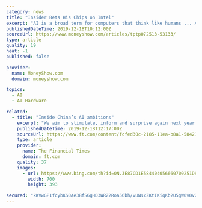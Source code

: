 ```yaml
---
category: news
title: "Insider Bets His Chips on Intel"
excerpt: "AI is a broad term for computers that think like humans ... And it bought Movidius, a maker of vision chips for drones. These acquisitions -- along with organic growth -- will cause sales and earnings to push substantially higher in the weeks and months ahead. I estimate that Intel will earn $4.61 a share this year and more than $5.25 a ..."
publishedDateTime: 2019-12-18T10:12:00Z
sourceUrl: https://www.moneyshow.com/articles/tptp072513-53133/
type: article
quality: 19
heat: -1
published: false

provider:
  name: MoneyShow.com
  domain: moneyshow.com

topics:
  - AI
  - AI Hardware

related:
  - title: "Inside China’s AI ambitions"
    excerpt: "We aim to stimulate, inform and surprise again next year. Please do send us your feedback and suggestions for coverage to James.Kynge@FT.com or Mercedes.Ruehl@FT.com The big things to read this week, we think, are China’s AI ambitions and the continuing aftershocks of the WeWork debacle that are undermining many unicorn valuations across the ..."
    publishedDateTime: 2019-12-18T12:17:00Z
    sourceUrl: https://www.ft.com/content/fcfed30c-2185-11ea-b8a1-584213ee7b2b
    type: article
    provider:
      name: The Financial Times
      domain: ft.com
    quality: 37
    images:
      - url: https://www.bing.com/th?id=ON.3E87CD1E584404056660700251D82AD2
        width: 700
        height: 393

secured: "kKVwGP1fcybKS0Ae3BfS6gHD3WRZ2Roa56bh/vUNsxZKtIKiqKb2U5gW0v0v2wzy7Z1i9C5rkop6NOYjNt8HfBOW594LjxB0NKK//f5ww1jDaLUd6FBIow8j2fnr9fczIPhTFelX1vNMfpIOdyNkaxWIjr2svPf1hbtIiehcK0nP0pHlrNIeXJjAxsOnmFxIdjlKonXcJmG6oJOyNEO7eI1StK25W+eRoGkHCrentl96wEXVqhMrZqKoXEHio4soXUa/Cu9r1yBzL/Oa+kJLPQ==;Pj79a7SzUFw1EBg7JtayEg=="
---
```


